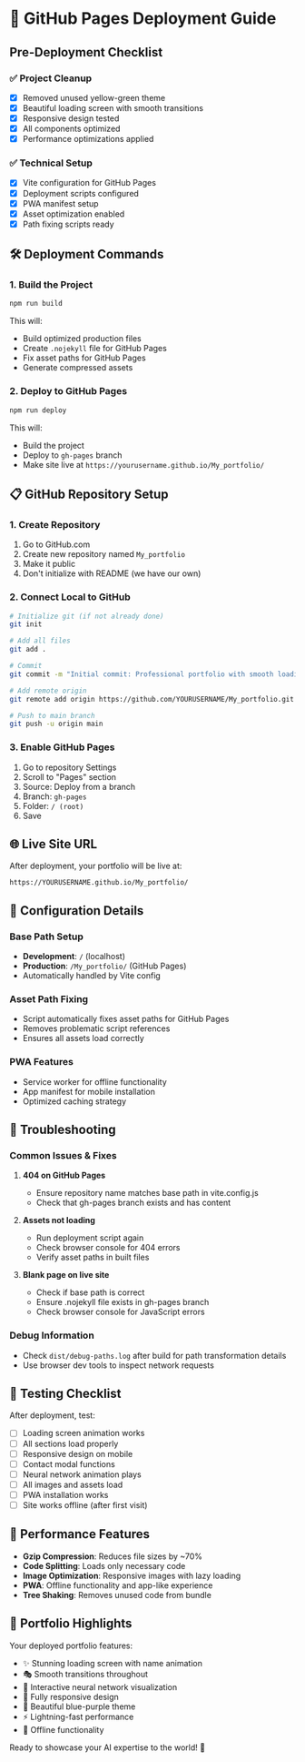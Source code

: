 # 🚀 GitHub Pages Deployment Guide

## Pre-Deployment Checklist

### ✅ Project Cleanup
- [x] Removed unused yellow-green theme
- [x] Beautiful loading screen with smooth transitions
- [x] Responsive design tested
- [x] All components optimized
- [x] Performance optimizations applied

### ✅ Technical Setup
- [x] Vite configuration for GitHub Pages
- [x] Deployment scripts configured
- [x] PWA manifest setup
- [x] Asset optimization enabled
- [x] Path fixing scripts ready

## 🛠 Deployment Commands

### 1. Build the Project
```bash
npm run build
```
This will:
- Build optimized production files
- Create `.nojekyll` file for GitHub Pages
- Fix asset paths for GitHub Pages
- Generate compressed assets

### 2. Deploy to GitHub Pages
```bash
npm run deploy
```
This will:
- Build the project
- Deploy to `gh-pages` branch
- Make site live at `https://yourusername.github.io/My_portfolio/`

## 📋 GitHub Repository Setup

### 1. Create Repository
1. Go to GitHub.com
2. Create new repository named `My_portfolio`
3. Make it public
4. Don't initialize with README (we have our own)

### 2. Connect Local to GitHub
```bash
# Initialize git (if not already done)
git init

# Add all files
git add .

# Commit
git commit -m "Initial commit: Professional portfolio with smooth loading screen"

# Add remote origin
git remote add origin https://github.com/YOURUSERNAME/My_portfolio.git

# Push to main branch
git push -u origin main
```

### 3. Enable GitHub Pages
1. Go to repository Settings
2. Scroll to "Pages" section
3. Source: Deploy from a branch
4. Branch: `gh-pages`
5. Folder: `/ (root)`
6. Save

## 🌐 Live Site URL
After deployment, your portfolio will be live at:
```
https://YOURUSERNAME.github.io/My_portfolio/
```

## 🔧 Configuration Details

### Base Path Setup
- **Development**: `/` (localhost)
- **Production**: `/My_portfolio/` (GitHub Pages)
- Automatically handled by Vite config

### Asset Path Fixing
- Script automatically fixes asset paths for GitHub Pages
- Removes problematic script references
- Ensures all assets load correctly

### PWA Features
- Service worker for offline functionality
- App manifest for mobile installation
- Optimized caching strategy

## 🚨 Troubleshooting

### Common Issues & Fixes

1. **404 on GitHub Pages**
   - Ensure repository name matches base path in vite.config.js
   - Check that gh-pages branch exists and has content

2. **Assets not loading**
   - Run deployment script again
   - Check browser console for 404 errors
   - Verify asset paths in built files

3. **Blank page on live site**
   - Check if base path is correct
   - Ensure .nojekyll file exists in gh-pages branch
   - Check browser console for JavaScript errors

### Debug Information
- Check `dist/debug-paths.log` after build for path transformation details
- Use browser dev tools to inspect network requests

## 📱 Testing Checklist

After deployment, test:
- [ ] Loading screen animation works
- [ ] All sections load properly
- [ ] Responsive design on mobile
- [ ] Contact modal functions
- [ ] Neural network animation plays
- [ ] All images and assets load
- [ ] PWA installation works
- [ ] Site works offline (after first visit)

## 🎯 Performance Features

- **Gzip Compression**: Reduces file sizes by ~70%
- **Code Splitting**: Loads only necessary code
- **Image Optimization**: Responsive images with lazy loading
- **PWA**: Offline functionality and app-like experience
- **Tree Shaking**: Removes unused code from bundle

## 🎨 Portfolio Highlights

Your deployed portfolio features:
- ✨ Stunning loading screen with name animation
- 🎭 Smooth transitions throughout
- 🧠 Interactive neural network visualization
- 📱 Fully responsive design
- 🎨 Beautiful blue-purple theme
- ⚡ Lightning-fast performance
- 🔄 Offline functionality

Ready to showcase your AI expertise to the world! 🚀
